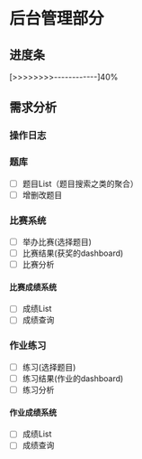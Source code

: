 # 后台管理部分
## 进度条
[>>>>>>>>------------]40%
## 需求分析
### 操作日志
### 题库
- [ ] 题目List（题目搜索之类的聚合）
- [ ] 增删改题目
### 比赛系统
- [ ] 举办比赛(选择题目)
- [ ] 比赛结果(获奖的dashboard)
- [ ] 比赛分析
#### 比赛成绩系统
- [ ] 成绩List
- [ ] 成绩查询
### 作业练习
- [ ] 练习(选择题目)
- [ ] 练习结果(作业的dashboard)
- [ ] 练习分析
#### 作业成绩系统
- [ ] 成绩List
- [ ] 成绩查询
